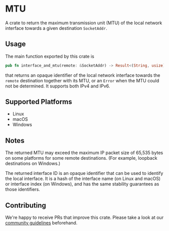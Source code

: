 # MTU

A crate to return the maximum transmission unit (MTU) of the local network interface towards a given destination `SocketAddr`.

## Usage

The main function exported by this crate is

```rust
pub fn interface_and_mtu(remote: &SocketAddr) -> Result<(String, usize), Error>
```

that returns an opaque identifier of the local network interface towards the `remote` destination together with its MTU, or an `Error` when the MTU could not be determined. It supports both IPv4 and IPv6.

## Supported Platforms

* Linux
* macOS
* Windows

## Notes

The returned MTU may exceed the maximum IP packet size of 65,535 bytes on some platforms for some remote destinations. (For example, loopback destinations on Windows.)

The returned interface ID is an opaque identifier that can be used to identify the local interface. It is a hash of the interface name (on Linux and macOS) or interface index (on Windows), and has the same stability guarantees as those identifiers.

## Contributing

We're happy to receive PRs that improve this crate. Please take a look at our [community guidelines](CODE_OF_CONDUCT.md) beforehand.
